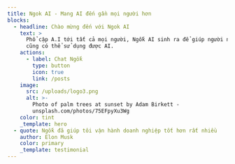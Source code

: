```yaml
---
title: Ngok AI - Mang AI đến gần mọi người hơn
blocks:
  - headline: Chào mừng đến với Ngok AI
    text: >
      Phổ cập A.I tới tất cả mọi người, Ngốk AI sinh ra để giúp người ngốc nhất
      cũng có thể sử dụng được AI.
    actions:
      - label: Chat Ngốk
        type: button
        icon: true
        link: /posts
    image:
      src: /uploads/logo3.png
      alt: >-
        Photo of palm trees at sunset by Adam Birkett -
        unsplash.com/photos/75EFpyXu3Wg
    color: tint
    _template: hero
  - quote: Ngốk đã giúp tôi vận hành doanh nghiệp tốt hơn rất nhiều
    author: Elon Musk
    color: primary
    _template: testimonial
---
```


